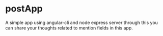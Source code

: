 # postApp
A simple app using angular-cli and node express server through this you can share your thoughts related to mention fields in this app.
